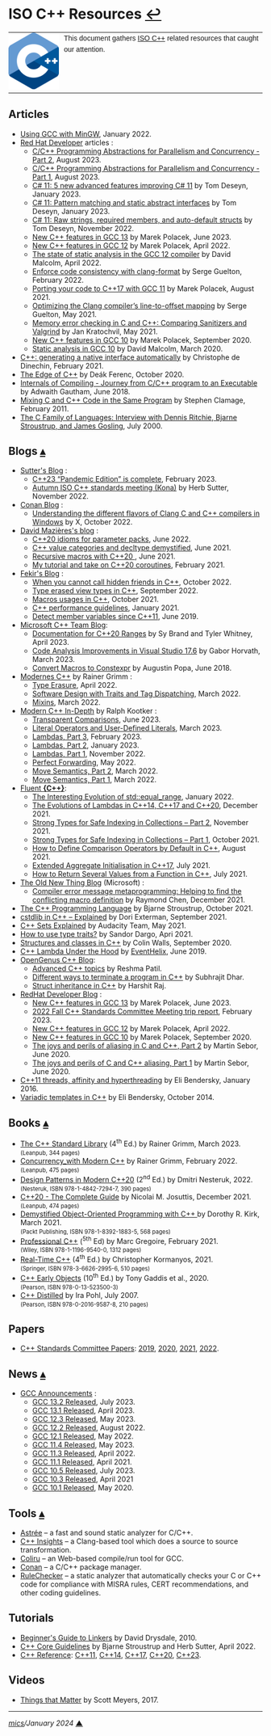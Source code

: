 # <span id="top">ISO C++ Resources</span> <span style="size:20%;"><a href="README.md">↩</a></span>

<table style="font-family:Helvetica,Arial;line-height:1.6;">
  <tr>
  <td style="border:0;padding:0 10px 0 0;;min-width:100px;"><a href="https://isocpp.org/" rel="external"><img src="docs/images/cpp_logo.png" width="100" alt="ISO C++"/></a></td>
  <td style="border:0;padding:0;vertical-align:text-top;">This document gathers <a href="https://isocpp.org/" rel="external">ISO C++</a> related resources that caught our attention.
  </td>
  </tr>
</table>

## <span id="articles">Articles</span>

- [Using GCC with MinGW](https://code.visualstudio.com/docs/cpp/config-mingw), January 2022.
- [Red Hat Developer](https://developers.redhat.com/) articles :
  - [C/C++ Programming Abstractions for Parallelism and Concurrency - Part 2][article_riegel_abstractions2], August 2023.
  - [C/C++ Programming Abstractions for Parallelism and Concurrency - Part 1][article_riegel_abstractions1], August 2023.
  - [C# 11: 5 new advanced features improving C# 11](https://developers.redhat.com/articles/2023/01/11/5-new-advanced-features-improving-c-11) by Tom Deseyn, January 2023.
  - [C# 11: Pattern matching and static abstract interfaces](https://developers.redhat.com/articles/2023/01/02/c-11-pattern-matching-and-static-abstract-interfaces) by Tom Deseyn, January 2023.
  - [C# 11: Raw strings, required members, and auto-default structs](https://developers.redhat.com/articles/2022/11/30/c-11-raw-strings-required-members-and-auto-default-structs#) by Tom Deseyn, November 2022.
  - [New C++ features in GCC 13][article_polacek_gcc13] by Marek Polacek, June 2023.
  - [New C++ features in GCC 12][article_polacek_gcc12] by Marek Polacek, April 2022.
  - [The state of static analysis in the GCC 12 compiler][article_malcolm] by David Malcolm, April 2022.
  - [Enforce code consistency with clang-format][article_guelton_format] by Serge Guelton, February 2022.
  - [Porting your code to C++17 with GCC 11](https://developers.redhat.com/articles/2021/08/06/porting-your-code-c17-gcc-11) by Marek Polacek, August 2021.
  - [Optimizing the Clang compiler’s line-to-offset mapping][article_guelton_mapping] by Serge Guelton, May 2021.
  - [Memory error checking in C and C++: Comparing Sanitizers and Valgrind][article_kratochvil] by Jan Kratochvil, May 2021.
  - [New C++ features in GCC 10](https://developers.redhat.com/blog/2020/09/24/new-c-features-in-gcc-10) by Marek Polacek, September 2020.
  - [Static analysis in GCC 10](https://developers.redhat.com/blog/2020/03/26/static-analysis-in-gcc-10) by David Malcolm, March 2020.
- [C++: generating a native interface automatically][article_dinechin] by Christophe de Dinechin, February 2021.
- [The Edge of C++][article_ferenc] by Deák Ferenc, October 2020.
- [Internals of Compiling - Journey from C/C++ program to an Executable][article_gautham] by Adwaith Gautham, June 2018.
- [Mixing C and C++ Code in the Same Program][article_clamage] by Stephen Clamage, February 2011.
- [The C Family of Languages: Interview with Dennis Ritchie, Bjarne Stroustrup, and James Gosling][article_ritchie], July 2000.

## <span id="blogs">Blogs</span> [**&#x25B4;**](#top)

- [Sutter's Blog](https://herbsutter.com/) :
  - [C++23 “Pandemic Edition” is complete](https://herbsutter.com/2023/02/13/c23-pandemic-edition-is-complete-trip-report-winter-iso-c-standards-meeting-issaquah-wa-usa/), February 2023.
  - [Autumn ISO C++ standards meeting (Kona)](https://herbsutter.com/2022/11/) by Herb Sutter, November 2022.
- [Conan Blog](https://blog.conan.io/) :
  - [Understanding the different flavors of Clang C and C++ compilers in Windows](https://blog.conan.io/2022/10/13/Different-flavors-Clang-compiler-Windows.html) by X, October 2022.
- [David Mazières's blog](https://www.scs.stanford.edu/~dm/blog/) :
  - [C++20 idioms for parameter packs](https://www.scs.stanford.edu/~dm/blog/param-pack.html), June 2022.
  - [C++ value categories and decltype demystified](https://www.scs.stanford.edu/~dm/blog/decltype.html), June 2021.
  - [Recursive macros with C++20 ](https://www.scs.stanford.edu/~dm/blog/va-opt.html), June 2021.
  - [My tutorial and take on C++20 coroutines](https://www.scs.stanford.edu/~dm/blog/c++-coroutines.html), February 2021.
- [Fekir's Blog](https://fekir.info/) :
  - [When you cannot call hidden friends in C++](https://fekir.info/post/when-you-cannot-call-hidden-friends-in-cpp/), October 2022.
  - [Type erased view types in C++](https://fekir.info/post/type-erased-view-types-in-cpp/), September 2022.
  - [Macros usages in C++](https://fekir.info/post/macro-usages-in-cpp/), October 2021.
  - [C++ performance guidelines](https://fekir.info/post/cpp-perf-guidelines/), January 2021.
  - [Detect member variables since C++11](https://fekir.info/post/detect-member-variables/), June 2019.
- [Microsoft C++ Team Blog](https://devblogs.microsoft.com/cppblog/category/cplusplus/):
  - [Documentation for C++20 Ranges](https://devblogs.microsoft.com/cppblog/documentation-for-cpp20-ranges/) by Sy Brand and Tyler Whitney, April 2023.
  - [Code Analysis Improvements in Visual Studio 17.6](https://devblogs.microsoft.com/cppblog/code-analysis-improvements-in-visual-studio-17-6/) by Gabor Horvath, March 2023.
  - [Convert Macros to Constexpr](https://devblogs.microsoft.com/cppblog/convert-macros-to-constexpr/) by Augustin Popa, June 2018.
- [Modernes C++](http://www.modernescpp.com/) by Rainer Grimm :
  - [Type Erasure](http://www.modernescpp.com/index.php/type-erasure), April 2022.
  - [Software Design with Traits and Tag Dispatching](http://www.modernescpp.com/index.php/softwaredesign-with-traits-and-tag-dispatching), March 2022.
  - [Mixins](http://www.modernescpp.com/index.php/mixins), March 2022.
- [Modern C++ In-Depth](https://medium.com/@mkristofik) by Ralph Kootker :
  - [Transparent Comparisons](https://medium.com/factset/modern-c-in-depth-transparent-comparisons-afef5900535b), June 2023.
  - [Literal Operators and User-Defined Literals](https://medium.com/factset/modern-c-in-depth-literal-operators-and-user-defined-literals-c24fab27f77a), March 2023.
  - [Lambdas, Part 3](https://medium.com/factset/modern-c-in-depth-lambdas-part-3-561823a990e6), February 2023.
  - [Lambdas, Part 2](https://medium.com/factset/modern-c-in-depth-lambdas-part-2-a2d54c7b51), January 2023.
  - [Lambdas, Part 1](https://medium.com/factset/modern-c-in-depth-lambdas-part-1-d03fe8153ee1), November 2022.
  - [Perfect Forwarding](https://medium.com/factset/modern-c-in-depth-perfect-forwarding-570f242261f8), May 2022.
  - [Move Semantics, Part 2][blog_kootker_2], March 2022.
  - [Move Semantics, Part 1][blog_kootker_1], March 2022.
- [Fluent **{**C**++}**](https://www.fluentcpp.com/):
  - [The Interesting Evolution of std::equal_range](https://www.fluentcpp.com/2022/01/10/the-interesting-evolution-of-stdequal_range/), January 2022.
  - [The Evolutions of Lambdas in C++14, C++17 and C++20](https://www.fluentcpp.com/2021/12/13/the-evolutions-of-lambdas-in-c14-c17-and-c20/), December 2021.
  - [Strong Types for Safe Indexing in Collections – Part 2](https://www.fluentcpp.com/2021/11/04/strong-types-for-safe-indexing-in-collections-part-2/), November 2021.
  - [Strong Types for Safe Indexing in Collections – Part 1](https://www.fluentcpp.com/2021/10/31/strong-types-for-safe-indexing-in-collections-part-1/), October 2021.
  - [How to Define Comparison Operators by Default in C++](https://www.fluentcpp.com/2021/08/23/how-to-define-comparison-operators-by-default-in-c/), August 2021.
  - [Extended Aggregate Initialisation in C++17](https://www.fluentcpp.com/2021/07/17/extended-aggregate-initialisation-in-c17/), July 2021.
  - [How to Return Several Values from a Function in C++](https://www.fluentcpp.com/2021/07/09/how-to-return-several-values-from-a-function-in-c/), July 2021.
- [The Old New Thing Blog](https://devblogs.microsoft.com/oldnewthing/) (Microsoft) :
  - [Compiler error message metaprogramming: Helping to find the conflicting macro definition](https://devblogs.microsoft.com/oldnewthing/20211206-00/?p=106002) by Raymond Chen, December 2021.
- [The C++ Programming Language](https://www.stroustrup.com/C++.html) by Bjarne Stroustrup, October 2021.
- [cstdlib in C++ – Explained](https://www.incredibuild.com/blog/cstdlib-in-c-explained) by Dori Exterman, September 2021.
- [C++ Sets Explained](https://www.udacity.com/blog/2021/05/cpp-sets-explained.html) by Audacity Team, May 2021.
- [How to use type traits?](https://www.sandordargo.com/blog/2021/04/14/how-to-use-type-traits) by Sandor Dargo, Apri 2021.
- [Structures and classes in C++](https://www.embedded.com/structures-and-classes-in-c/) by Colin Walls, September 2020.
- [C++ Lambda Under the Hood](https://medium.com/software-design/c-lambda-under-the-hood-9b5cd06e550a) by [EventHelix](https://www.eventhelix.com/), June 2019.
- [OpenGenus C++ Blog](https://iq.opengenus.org/tag/cpp/):
  - [Advanced C++ topics](https://iq.opengenus.org/advanced-cpp-topics/) by Reshma Patil.
  - [Different ways to terminate a program in C++](https://iq.opengenus.org/different-ways-to-terminate-program-in-cpp/) by Subhrajit Dhar.
  - [Struct inheritance in C++](https://iq.opengenus.org/struct-inheritance-in-cpp/) by Harshit Raj.
- [RedHat Developer Blog](https://developers.redhat.com/new) :
  - [New C++ features in GCC 13](https://developers.redhat.com/articles/2023/06/21/new-c-features-gcc-13) by Marek Polacek, June 2023.
  - [2022 Fall C++ Standards Committee Meeting trip report](https://developers.redhat.com/blog/2023/02/09/2022-fall-c-standards-committee-meeting-trip-report), February 2023.
  - [New C++ features in GCC 12](https://developers.redhat.com/articles/2022/04/25/new-c-features-gcc-12) by Marek Polacek, April 2022.
  - [New C++ features in GCC 10](https://developers.redhat.com/blog/2020/09/24/new-c-features-in-gcc-10#) by Marek Polacek, September 2020.
  - [The joys and perils of aliasing in C and C++, Part 2](https://developers.redhat.com/blog/2020/06/03/the-joys-and-perils-of-aliasing-in-c-and-c-part-2) by Martin Sebor, June 2020.
  - [The joys and perils of C and C++ aliasing, Part 1](https://developers.redhat.com/blog/2020/06/02/the-joys-and-perils-of-c-and-c-aliasing-part-1) by Martin Sebor, June 2020.
- [C++11 threads, affinity and hyperthreading][blog_bendersky_2016] by Eli Bendersky, January 2016.
- [Variadic templates in C++][blog_benderksy_2014] by Eli Bendersky, October 2014.

## <span id="books">Books</span> [**&#x25B4;**](#top)

- [The C++ Standard Library][book_grimm_2023] (4<sup>th</sup> Ed.) by Rainer Grimm, March 2023.<br/><span style="font-size:80%;">(Leanpub, 344 pages)</span> 
- [Concurrency_with Modern C++][book_grimm] by Rainer Grimm, February 2022.<br/><span style="font-size:80%;">(Leanpub, 475 pages)</span>
- [Design Patterns in Modern C++20][book_nesteruk] (2<sup>nd</sup> Ed.) by Dmitri Nesteruk, 2022.<br/><span style="font-size:80%;">(Nesteruk, ISBN 978-1-4842-7294-7, 390 pages)</span>
- [C++20 - The Complete Guide][book_josuttis] by Nicolai M. Josuttis, December 2021.<br/><span style="font-size:80%;">(Leanpub, 474 pages)</span>
- [Demystified Object-Oriented Programming with C++ ][book_kirk] by Dorothy R. Kirk, March 2021.<br/><span style="font-size:80%;">(Packt Publishing, ISBN 978-1-8392-1883-5, 568 pages)</span>
- [Professional C++][book_gregoire] (<sup>5th</sup> Ed) by Marc Gregoire, February 2021.<br/><span style="font-size:80%;">(Wiley, ISBN 978-1-1196-9540-0, 1312 pages)</span>
- [Real-Time C++][book_kormanyos] (4<sup>th</sup> Ed.) by Christopher Kormanyos, 2021.<br/><span style="font-size:80%;">(Springer, ISBN 978-3-6626-2995-6, 510 pages)</span>
- [C++ Early Objects][book_gaddis] (10<sup>th</sup> Ed.) by Tony Gaddis et al., 2020.<br/><span style="font-size:80%;">(Pearson, ISBN 978-0-13-523500-3)</span>
- [C++ Distilled][book_pohl] by Ira Pohl, July 2007.<br/><span style="font-size:80%;">(Pearson, ISBN 978-0-2016-9587-8, 210 pages)</span>

## <span id="papers">Papers</span>

- [C++ Standards Committee Papers](https://www.open-std.org/jtc1/sc22/wg21/docs/papers/): [2019](https://www.open-std.org/jtc1/sc22/wg21/docs/papers/2019/), [2020](https://www.open-std.org/jtc1/sc22/wg21/docs/papers/2020/), [2021](https://www.open-std.org/jtc1/sc22/wg21/docs/papers/2021/), [2022](https://www.open-std.org/jtc1/sc22/wg21/docs/papers/2022/).

## <span id="news">News</span> [**&#x25B4;**](#top)

- [GCC Announcements](https://gcc.gnu.org/pipermail/gcc-announce/) :
  - [GCC 13.2 Released](https://gcc.gnu.org/pipermail/gcc-announce/2023/000179.html), July 2023.
  - [GCC 13.1 Released](https://gcc.gnu.org/pipermail/gcc-announce/2023/000175.html), April 2023.
  - [GCC 12.3 Released](https://gcc.gnu.org/pipermail/gcc-announce/2023/000176.html), May 2023.
  - [GCC 12.2 Released](https://gcc.gnu.org/pipermail/gcc-announce/2022/000174.html), August 2022.
  - [GCC 12.1 Released](https://gcc.gnu.org/pipermail/gcc/2022-May/238653.html), May 2022.
  - [GCC 11.4 Released](https://gcc.gnu.org/pipermail/gcc-announce/2023/000177.html), May 2023.
  - [GCC 11.3 Released](https://gcc.gnu.org/pipermail/gcc-announce/2022/000170.html), April 2022.
  - [GCC 11.1 Released](https://gcc.gnu.org/pipermail/gcc-announce/2021/000166.html), April 2021.
  - [GCC 10.5 Released](https://gcc.gnu.org/pipermail/gcc-announce/2023/000178.html), July 2023.
  - [GCC 10.3 Released](https://gcc.gnu.org/pipermail/gcc-announce/2021/000165.html), April 2021
  - [GCC 10.1 Released](https://gcc.gnu.org/pipermail/gcc-announce/2020/000163.html), May 2020.

## <span id="tools">Tools</span> [**&#x25B4;**](#top)

- [Astrée](https://www.absint.com/astree/) &ndash; a fast and sound static analyzer for C/C++.
- [C++ Insights](https://cppinsights.io/about.html) &ndash; a Clang-based tool which does a source to source transformation.
- [Coliru](http://coliru.stacked-crooked.com/) &ndash; an Web-based compile/run tool for GCC.
- [Conan](https://conan.io/downloads.html) &ndash; a C/C++ package manager.
- [RuleChecker](https://www.absint.com/rulechecker/) &ndash; a static analyzer that automatically checks your C or C++ code for compliance with MISRA rules, CERT recom­mendations, and other coding guidelines.

## <span id="tutorials">Tutorials</span>

- [Beginner's Guide to Linkers](https://www.lurklurk.org/linkers/linkers.html) by David Drysdale, 2010.
- [C++ Core Guidelines][tutorial_stroustrup] by Bjarne Stroustrup and Herb Sutter, April 2022.
- [C++ Reference](https://en.cppreference.com/w/): [C++11](https://en.cppreference.com/w/cpp/11), [C++14](https://en.cppreference.com/w/cpp/14), [C++17](https://en.cppreference.com/w/cpp/17), [C++20](https://en.cppreference.com/w/cpp/20), [C++23](https://en.cppreference.com/w/cpp/23).

## <span id="videos">Videos</span>

- [Things that Matter][video_meyers] by Scott Meyers, 2017.

***

*[mics](https://lampwww.epfl.ch/~michelou/)/January 2024* [**&#9650;**](#top)
<span id="bottom">&nbsp;</span>

<!-- href links -->

[article_clamage]: https://www.oracle.com/technical-resources/articles/it-infrastructure/mixing-c-and-cplusplus.html
[article_dinechin]: ttps://grenouillebouillie.wordpress.com/2021/02/07/c-generating-a-native-interface-automatically/
[article_ferenc]: https://accu.org/journals/overload/28/159/deak/
[article_gautham]: https://www.pwnthebox.net/reverse/engineering/and/binary/exploitation/series/2018/06/21/internals-of-compiling-Journey-from-C-program-to-an-executable.html
[article_guelton_format]: https://developers.redhat.com/articles/2022/02/25/enforce-code-consistency-clang-format
[article_guelton_mapping]: https://developers.redhat.com/blog/2021/05/04/optimizing-the-clang-compilers-line-to-offset-mapping
[article_kratochvil]: https://developers.redhat.com/blog/2021/05/05/memory-error-checking-in-c-and-c-comparing-sanitizers-and-valgrind
[article_malcolm]: https://developers.redhat.com/articles/2022/04/12/state-static-analysis-gcc-12-compiler
[article_polacek_gcc12]: https://developers.redhat.com/articles/2022/04/25/new-c-features-gcc-12
[article_polacek_gcc13]: https://developers.redhat.com/articles/2023/06/21/new-c-features-gcc-13
[article_riegel_abstractions1]: https://developers.redhat.com/blog/2013/08/15/c-cpp11-parallelism
[article_riegel_abstractions2]: https://developers.redhat.com/blog/2013/08/20/c-cpp11-concurrency
[article_ritchie]: http://www.gotw.ca/publications/c_family_interview.htm
[blog_benderksy_2014]: https://eli.thegreenplace.net/2014/variadic-templates-in-c/
[blog_bendersky_2016]: https://eli.thegreenplace.net/2016/c11-threads-affinity-and-hyperthreading/
[blog_kootker_2]: https://medium.com/factset/modern-c-in-depth-move-semantics-part-2-4c53e90d5f2
[blog_kootker_1]: https://medium.com/factset/modern-c-in-depth-move-semantics-part-1-8a29d33944e4
[book_gaddis]: https://www.pearson.com/store/p/starting-out-with-c-early-objects/P100002716184/9780135213698
[book_gregoire]: https://www.wiley.com/en-us/Professional+C%2B%2B%2C+5th+Edition-p-9781119695400
[book_grimm]: https://leanpub.com/concurrencywithmodernc
[book_grimm_2023]: https://leanpub.com/cpplibrary
[book_josuttis]: https://cppstd20.com/
[book_kirk]: https://www.packtpub.com/product/demystifying-object-oriented-programming-with-c/9781839218835
[book_kormanyos]: https://www.springer.com/gp/book/9783662629956
[book_nesteruk]: https://www.springerprofessional.de/en/design-patterns-in-modern-c-20/19833000
[book_pohl]: https://www.amazon.com/Distilled-Concise-Reference-Style-Guide/dp/0201695871
[tutorial_stroustrup]: https://isocpp.github.io/CppCoreGuidelines/CppCoreGuidelines
[video_meyers]: https://dconf.org/2017/talks/meyers.html
